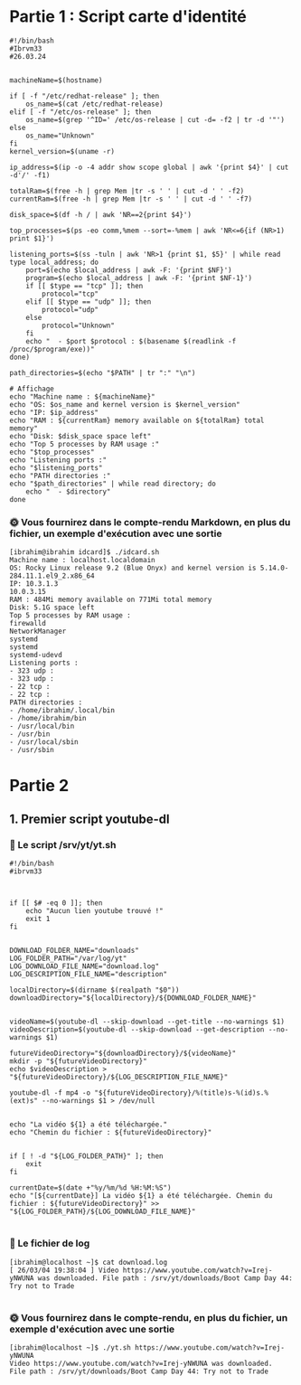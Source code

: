 # Partie 1 : Script carte d'identité

    #!/bin/bash
    #Ibrvm33
    #26.03.24


    machineName=$(hostname)

    if [ -f "/etc/redhat-release" ]; then
        os_name=$(cat /etc/redhat-release)
    elif [ -f "/etc/os-release" ]; then
        os_name=$(grep '^ID=' /etc/os-release | cut -d= -f2 | tr -d '"')
    else
        os_name="Unknown"
    fi
    kernel_version=$(uname -r)

    ip_address=$(ip -o -4 addr show scope global | awk '{print $4}' | cut -d'/' -f1)

    totalRam=$(free -h | grep Mem |tr -s ' ' | cut -d ' ' -f2)
    currentRam=$(free -h | grep Mem |tr -s ' ' | cut -d ' ' -f7)

    disk_space=$(df -h / | awk 'NR==2{print $4}')

    top_processes=$(ps -eo comm,%mem --sort=-%mem | awk 'NR<=6{if (NR>1) print $1}')

    listening_ports=$(ss -tuln | awk 'NR>1 {print $1, $5}' | while read type local_address; do
        port=$(echo $local_address | awk -F: '{print $NF}')
        program=$(echo $local_address | awk -F: '{print $NF-1}')
        if [[ $type == "tcp" ]]; then
            protocol="tcp"
        elif [[ $type == "udp" ]]; then
            protocol="udp"
        else
            protocol="Unknown"
        fi
        echo "  - $port $protocol : $(basename $(readlink -f /proc/$program/exe))"
    done)

    path_directories=$(echo "$PATH" | tr ":" "\n")

    # Affichage 
    echo "Machine name : ${machineName}"
    echo "OS: $os_name and kernel version is $kernel_version"
    echo "IP: $ip_address"
    echo "RAM : ${currentRam} memory available on ${totalRam} total memory"
    echo "Disk: $disk_space space left"
    echo "Top 5 processes by RAM usage :"
    echo "$top_processes"
    echo "Listening ports :"
    echo "$listening_ports"
    echo "PATH directories :"
    echo "$path_directories" | while read directory; do
        echo "  - $directory"
    done

### 🌞 Vous fournirez dans le compte-rendu Markdown, en plus du fichier, un exemple d'exécution avec une sortie

    [ibrahim@ibrahim idcard]$ ./idcard.sh
    Machine name : localhost.localdomain
    OS: Rocky Linux release 9.2 (Blue Onyx) and kernel version is 5.14.0-284.11.1.el9_2.x86_64
    IP: 10.3.1.3
    10.0.3.15
    RAM : 484Mi memory available on 771Mi total memory
    Disk: 5.1G space left
    Top 5 processes by RAM usage :
    firewalld
    NetworkManager
    systemd
    systemd
    systemd-udevd
    Listening ports :
    - 323 udp :
    - 323 udp :
    - 22 tcp :
    - 22 tcp :
    PATH directories :
    - /home/ibrahim/.local/bin
    - /home/ibrahim/bin
    - /usr/local/bin
    - /usr/bin
    - /usr/local/sbin
    - /usr/sbin
# Partie 2
## 1. Premier script youtube-dl
### 📁 Le script /srv/yt/yt.sh

    #!/bin/bash
    #ibrvm33



    if [[ $# -eq 0 ]]; then
        echo "Aucun lien youtube trouvé !"
        exit 1
    fi


    DOWNLOAD_FOLDER_NAME="downloads"
    LOG_FOLDER_PATH="/var/log/yt"
    LOG_DOWNLOAD_FILE_NAME="download.log"
    LOG_DESCRIPTION_FILE_NAME="description"

    localDirectory=$(dirname $(realpath "$0"))
    downloadDirectory="${localDirectory}/${DOWNLOAD_FOLDER_NAME}"


    videoName=$(youtube-dl --skip-download --get-title --no-warnings $1)
    videoDescription=$(youtube-dl --skip-download --get-description --no-warnings $1)

    futureVideoDirectory="${downloadDirectory}/${videoName}"
    mkdir -p "${futureVideoDirectory}"
    echo $videoDescription > "${futureVideoDirectory}/${LOG_DESCRIPTION_FILE_NAME}"

    youtube-dl -f mp4 -o "${futureVideoDirectory}/%(title)s-%(id)s.%(ext)s" --no-warnings $1 > /dev/null


    echo "La vidéo ${1} a été téléchargée."
    echo "Chemin du fichier : ${futureVideoDirectory}"


    if [ ! -d "${LOG_FOLDER_PATH}" ]; then
        exit
    fi

    currentDate=$(date +"%y/%m/%d %H:%M:%S")
    echo "[${currentDate}] La vidéo ${1} a été téléchargée. Chemin du fichier : ${futureVideoDirectory}" >> "${LOG_FOLDER_PATH}/${LOG_DOWNLOAD_FILE_NAME}"
#
### 📁 Le fichier de log
    [ibrahim@localhost ~]$ cat download.log
    [ 26/03/04 19:38:04 ] Video https://www.youtube.com/watch?v=Irej-yNWUNA was downloaded. File path : /srv/yt/downloads/Boot Camp Day 44: Try not to Trade
#
### 🌞 Vous fournirez dans le compte-rendu, en plus du fichier, un exemple d'exécution avec une sortie

    [ibrahim@localhost ~]$ ./yt.sh https://www.youtube.com/watch?v=Irej-yNWUNA
    Video https://www.youtube.com/watch?v=Irej-yNWUNA was downloaded.
    File path : /srv/yt/downloads/Boot Camp Day 44: Try not to Trade

        